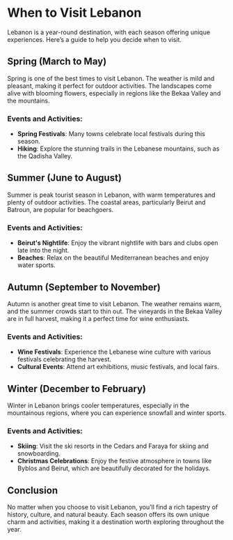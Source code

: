 <head>
    <link rel="stylesheet" href="style.css">
</head>


# When to Visit Lebanon

Lebanon is a year-round destination, with each season offering unique experiences. Here’s a guide to help you decide when to visit.

## Spring (March to May)

Spring is one of the best times to visit Lebanon. The weather is mild and pleasant, making it perfect for outdoor activities. The landscapes come alive with blooming flowers, especially in regions like the Bekaa Valley and the mountains.

### Events and Activities:
- **Spring Festivals**: Many towns celebrate local festivals during this season.
- **Hiking**: Explore the stunning trails in the Lebanese mountains, such as the Qadisha Valley.

## Summer (June to August)

Summer is peak tourist season in Lebanon, with warm temperatures and plenty of outdoor activities. The coastal areas, particularly Beirut and Batroun, are popular for beachgoers.

### Events and Activities:
- **Beirut's Nightlife**: Enjoy the vibrant nightlife with bars and clubs open late into the night.
- **Beaches**: Relax on the beautiful Mediterranean beaches and enjoy water sports.

## Autumn (September to November)

Autumn is another great time to visit Lebanon. The weather remains warm, and the summer crowds start to thin out. The vineyards in the Bekaa Valley are in full harvest, making it a perfect time for wine enthusiasts.

### Events and Activities:
- **Wine Festivals**: Experience the Lebanese wine culture with various festivals celebrating the harvest.
- **Cultural Events**: Attend art exhibitions, music festivals, and local fairs.

## Winter (December to February)

Winter in Lebanon brings cooler temperatures, especially in the mountainous regions, where you can experience snowfall and winter sports.

### Events and Activities:
- **Skiing**: Visit the ski resorts in the Cedars and Faraya for skiing and snowboarding.
- **Christmas Celebrations**: Enjoy the festive atmosphere in towns like Byblos and Beirut, which are beautifully decorated for the holidays.

## Conclusion

No matter when you choose to visit Lebanon, you’ll find a rich tapestry of history, culture, and natural beauty. Each season offers its own unique charm and activities, making it a destination worth exploring throughout the year.

